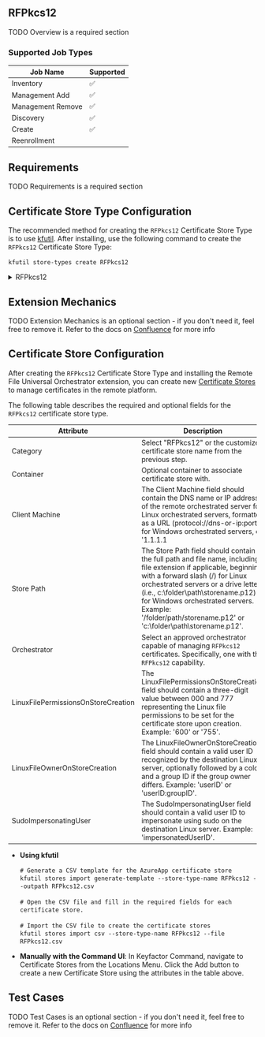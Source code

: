 ## RFPkcs12

TODO Overview is a required section



### Supported Job Types

| Job Name | Supported |
| -------- | --------- |
| Inventory | ✅ |
| Management Add | ✅ |
| Management Remove | ✅ |
| Discovery | ✅ |
| Create | ✅ |
| Reenrollment |  |

## Requirements

TODO Requirements is a required section


## Certificate Store Type Configuration

The recommended method for creating the `RFPkcs12` Certificate Store Type is to use [kfutil](https://github.com/Keyfactor/kfutil). After installing, use the following command to create the `RFPkcs12` Certificate Store Type:

```shell
kfutil store-types create RFPkcs12
```

<details><summary>RFPkcs12</summary>

Create a store type called `RFPkcs12` with the attributes in the tables below:

### Basic Tab
| Attribute | Value | Description |
| --------- | ----- | ----- |
| Name | RFPkcs12 | Display name for the store type (may be customized) |
| Short Name | RFPkcs12 | Short display name for the store type |
| Capability | RFPkcs12 | Store type name orchestrator will register with. Check the box to allow entry of value |
| Supported Job Types (check the box for each) | Add, Discovery, Remove | Job types the extension supports |
| Supports Add | ✅ | Check the box. Indicates that the Store Type supports Management Add |
| Supports Remove | ✅ | Check the box. Indicates that the Store Type supports Management Remove |
| Supports Discovery | ✅ | Check the box. Indicates that the Store Type supports Discovery |
| Supports Reenrollment |  |  Indicates that the Store Type supports Reenrollment |
| Supports Create | ✅ | Check the box. Indicates that the Store Type supports store creation |
| Needs Server | ✅ | Determines if a target server name is required when creating store |
| Blueprint Allowed |  | Determines if store type may be included in an Orchestrator blueprint |
| Uses PowerShell |  | Determines if underlying implementation is PowerShell |
| Requires Store Password | ✅ | Determines if a store password is required when configuring an individual store. |
| Supports Entry Password |  | Determines if an individual entry within a store can have a password. |

The Basic tab should look like this:

![RFPkcs12 Basic Tab](../docsource/images/RFPkcs12-basic-store-type-dialog.png)

### Advanced Tab
| Attribute | Value | Description |
| --------- | ----- | ----- |
| Supports Custom Alias | Required | Determines if an individual entry within a store can have a custom Alias. |
| Private Key Handling | Optional | This determines if Keyfactor can send the private key associated with a certificate to the store. Required because IIS certificates without private keys would be invalid. |
| PFX Password Style | Default | 'Default' - PFX password is randomly generated, 'Custom' - PFX password may be specified when the enrollment job is created (Requires the Allow Custom Password application setting to be enabled.) |

The Advanced tab should look like this:

![RFPkcs12 Advanced Tab](../docsource/images/RFPkcs12-advanced-store-type-dialog.png)

### Custom Fields Tab
Custom fields operate at the certificate store level and are used to control how the orchestrator connects to the remote target server containing the certificate store to be managed. The following custom fields should be added to the store type:

| Name | Display Name | Type | Default Value/Options | Required | Description |
| ---- | ------------ | ---- | --------------------- | -------- | ----------- |
| LinuxFilePermissionsOnStoreCreation | Linux File Permissions on Store Creation | String |  |  | The LinuxFilePermissionsOnStoreCreation field should contain a three-digit value between 000 and 777 representing the Linux file permissions to be set for the certificate store upon creation. Example: '600' or '755'. |
| LinuxFileOwnerOnStoreCreation | Linux File Owner on Store Creation | String |  |  | The LinuxFileOwnerOnStoreCreation field should contain a valid user ID recognized by the destination Linux server, optionally followed by a colon and a group ID if the group owner differs. Example: 'userID' or 'userID:groupID'. |
| SudoImpersonatingUser | Sudo Impersonating User | String |  |  | The SudoImpersonatingUser field should contain a valid user ID to impersonate using sudo on the destination Linux server. Example: 'impersonatedUserID'. |


The Custom Fields tab should look like this:

![RFPkcs12 Custom Fields Tab](../docsource/images/RFPkcs12-custom-fields-store-type-dialog.png)



</details>


## Extension Mechanics

TODO Extension Mechanics is an optional section - if you don't need it, feel free to remove it. Refer to the docs on [Confluence](https://keyfactor.atlassian.net/wiki/x/SAAyHg) for more info





## Certificate Store Configuration

After creating the `RFPkcs12` Certificate Store Type and installing the Remote File Universal Orchestrator extension, you can create new [Certificate Stores](https://software.keyfactor.com/Core-OnPrem/Current/Content/ReferenceGuide/Certificate%20Stores.htm?Highlight=certificate%20store) to manage certificates in the remote platform.

The following table describes the required and optional fields for the `RFPkcs12` certificate store type.

| Attribute | Description | Attribute is PAM Eligible |
| --------- | ----------- | ------------------------- |
| Category | Select "RFPkcs12" or the customized certificate store name from the previous step. | |
| Container | Optional container to associate certificate store with. | |
| Client Machine | The Client Machine field should contain the DNS name or IP address of the remote orchestrated server for Linux orchestrated servers, formatted as a URL (protocol://dns-or-ip:port) for Windows orchestrated servers, or '1.1.1.1|LocalMachine' for local agents. Example: 'https://myserver.mydomain.com:5986' or '1.1.1.1|LocalMachine' for local access. | |
| Store Path | The Store Path field should contain the full path and file name, including file extension if applicable, beginning with a forward slash (/) for Linux orchestrated servers or a drive letter (i.e., c:\folder\path\storename.p12) for Windows orchestrated servers. Example: '/folder/path/storename.p12' or 'c:\folder\path\storename.p12'. | |
| Orchestrator | Select an approved orchestrator capable of managing `RFPkcs12` certificates. Specifically, one with the `RFPkcs12` capability. | |
| LinuxFilePermissionsOnStoreCreation | The LinuxFilePermissionsOnStoreCreation field should contain a three-digit value between 000 and 777 representing the Linux file permissions to be set for the certificate store upon creation. Example: '600' or '755'. |  |
| LinuxFileOwnerOnStoreCreation | The LinuxFileOwnerOnStoreCreation field should contain a valid user ID recognized by the destination Linux server, optionally followed by a colon and a group ID if the group owner differs. Example: 'userID' or 'userID:groupID'. |  |
| SudoImpersonatingUser | The SudoImpersonatingUser field should contain a valid user ID to impersonate using sudo on the destination Linux server. Example: 'impersonatedUserID'. |  |

* **Using kfutil**

    ```shell
    # Generate a CSV template for the AzureApp certificate store
    kfutil stores import generate-template --store-type-name RFPkcs12 --outpath RFPkcs12.csv

    # Open the CSV file and fill in the required fields for each certificate store.

    # Import the CSV file to create the certificate stores
    kfutil stores import csv --store-type-name RFPkcs12 --file RFPkcs12.csv
    ```

* **Manually with the Command UI**: In Keyfactor Command, navigate to Certificate Stores from the Locations Menu. Click the Add button to create a new Certificate Store using the attributes in the table above.


## Test Cases

TODO Test Cases is an optional section - if you don't need it, feel free to remove it. Refer to the docs on [Confluence](https://keyfactor.atlassian.net/wiki/x/SAAyHg) for more info


